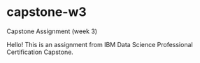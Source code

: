 # capstone-w3
Capstone Assignment (week 3)

Hello!
This is an assignment from IBM Data Science Professional Certification Capstone.
